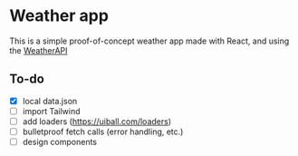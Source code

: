 # Weather app

This is a simple proof-of-concept weather app made with React, and using the [WeatherAPI](https://www.weatherapi.com/)

## To-do

- [x] local data.json
- [ ] import Tailwind
- [ ] add loaders (https://uiball.com/loaders)
- [ ] bulletproof fetch calls (error handling, etc.)
- [ ] design components
